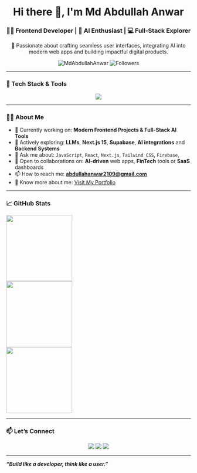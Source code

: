 <!-- Profile README -->

<h1 align="center">Hi there 👋, I'm Md Abdullah Anwar</h1>
<h3 align="center"> 👨‍💻 Frontend Developer | 🤖 AI Enthusiast | 💻 Full-Stack Explorer</h3>
<p align="center">
🎯 Passionate about crafting seamless user interfaces, integrating AI into modern web apps and building impactful digital products.
</p>

<p align="center">
  <img src="https://komarev.com/ghpvc/?username=MdAbdullahAnwar&label=Profile%20Views&color=0e75b6&style=flat" alt="MdAbdullahAnwar" />
  <img alt="Followers" src="https://img.shields.io/github/followers/MdAbdullahAnwar?style=social" />
</p>

---

### 🚀 Tech Stack & Tools

<div align="center">
  <img src="https://skillicons.dev/icons?i=cpp,java,python,figma,html,css,bootstrap,tailwind,js,ts,postman,react,redux,jest,nextjs,nodejs,express,mongodb,postgres,prisma,firebase,supabase,notion,git,github,vercel" />
</div>

---

### 👨‍💻 About Me

- 🔭 Currently working on: **Modern Frontend Projects & Full-Stack AI Tools**  
- 🌱 Actively exploring: **LLMs**, **Next.js 15**, **Supabase**, **AI integrations** and **Backend Systems**
- 💬 Ask me about: `JavaScript`, `React`, `Next.js`, `Tailwind CSS`, `Firebase`,
- 🤝 Open to collaborations on: **AI-driven** web apps, **FinTech** tools or **SaaS** dashboards
- 📫 How to reach me: **[abdullahanwar2109@gmail.com](mailto:abdullahanwar2109@gmail.com)**
- 📄 Know more about me: [Visit My Portfolio](https://portfolio-sooty-beta-0xy1b1jwtx.vercel.app/)
---

### 📈 GitHub Stats

<div>
  <img height="180em" src="https://github-readme-stats.vercel.app/api?username=MdAbdullahAnwar&show_icons=true&theme=radical&count_private=true" />
</div>
<div>
  <img height="180em" src="https://github-readme-streak-stats.herokuapp.com/?user=MdAbdullahAnwar&theme=radical" />
</div>
<div>
  <img height="180em" src="https://github-readme-stats.vercel.app/api/top-langs/?username=MdAbdullahAnwar&layout=compact&theme=radical&langs_count=10" />
</div>

---

### 📫 Let’s Connect

<p align="center">
  <a href="https://www.linkedin.com/in/md-abdullah-anwar-4b18a5280/"><img src="https://img.shields.io/badge/LinkedIn-blue?style=for-the-badge&logo=linkedin" /></a>
  <a href="mailto:abdullahanwar2109@gmail.com"><img src="https://img.shields.io/badge/Gmail-red?style=for-the-badge&logo=gmail&logoColor=white" /></a>
  <a href="https://github.com/MdAbdullahAnwar"><img src="https://img.shields.io/badge/GitHub-100000?style=for-the-badge&logo=github&logoColor=white" /></a>
</p>

---

_**“Build like a developer, think like a user.”**_


